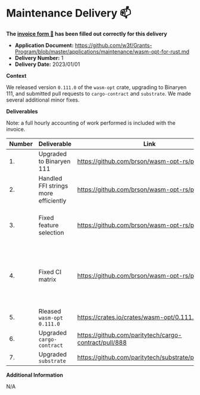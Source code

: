 # Maintenance Delivery :mailbox:

**The [invoice form :pencil:](https://docs.google.com/forms/d/e/1FAIpQLSfmNYaoCgrxyhzgoKQ0ynQvnNRoTmgApz9NrMp-hd8mhIiO0A/viewform) has been filled out correctly for this delivery**  

* **Application Document:** https://github.com/w3f/Grants-Program/blob/master/applications/maintenance/wasm-opt-for-rust.md
* **Delivery Number:** 1
* **Delivery Date:** 2023/01/01


**Context**

We released version `0.111.0` of the `wasm-opt` crate, upgrading to Binaryen 111,
and submitted pull requests to `cargo-contract` and `substrate`.
We made several additional minor fixes.


**Deliverables**

Note: a full hourly accounting of work performed is included with the invoice.

| Number | Deliverable | Link | Notes |
| ------------- | ------------- | ------------- |------------- |
| 1. | Upgraded to Binaryen 111 | https://github.com/brson/wasm-opt-rs/pull/119 | |
| 2. | Handled FFI strings more efficiently | https://github.com/brson/wasm-opt-rs/pull/120 | |
| 3. | Fixed feature selection | https://github.com/brson/wasm-opt-rs/pull/126 | It essentially did not work previously. |
| 4. | Fixed CI matrix | https://github.com/brson/wasm-opt-rs/pull/125 | We weren't covering some configs we thought we were. |
| 5. | Rleased `wasm-opt` `0.111.0` | https://crates.io/crates/wasm-opt/0.111.0 | | 
| 6. | Upgraded `cargo-contract` | https://github.com/paritytech/cargo-contract/pull/888 | |
| 7. | Upgraded `substrate` | https://github.com/paritytech/substrate/pull/13038 | |


**Additional Information**

N/A
